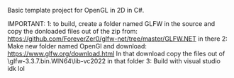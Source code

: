 Basic template project for OpenGL in 2D in C#.

IMPORTANT:
1: to build, create a folder named GLFW in the source and copy the donloaded files out of the zip from: https://github.com/ForeverZer0/glfw-net/tree/master/GLFW.NET in there
2: Make new folder named OpenGl and download: https://www.glfw.org/download.html In that download copy the files out of \glfw-3.3.7.bin.WIN64\lib-vc2022 in that folder
3: Build with visual studio idk lol
